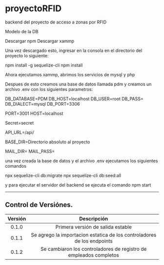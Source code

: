 # proyectoRFID
backend del proyecto de acceso a zonas por RFID

Modelo de la DB

Descargar npm
Descargar xammp

Una vez descargado esto, ingresar en la consola en el directorio del proyecto lo siguiente:

npm install -g sequelize-cli
npm install

Ahora ejecutamos xammp, abrimos los servicios de mysql y php

Despues de esto creamos una base de datos llamada pdm y creamos un archivo .env con los siguientes parametros:

DB_DATABASE=PDM
DB_HOST=localhost
DB_USER=root
DB_PASS=
DB_DIALECT=mysql
DB_PORT=3306

PORT=3001
HOST=localhost

Secret=secret

API_URL=/api/

BASE_DIR=Directorio absoluto al proyecto

MAIL_DIR=
MAIL_PASS=

una vez creada la base de datos y el archivo .env ejecutamos los siguientes comandos

npx sequelize-cli db:migrate
npx sequelize-cli db:seed:all

y para ejecutar el servidor del backend se ejecuta el comando
npm start

---
## Control de Versiónes.

| Versión | Descripción |
| :-----: | :---------: |
| 0.1.0   | Primera versión de salida estable |
| 0.1.1   | Se agrego la importacion estatica de los controladores de los endpoints |
| 0.1.2   | Se cambiaron los controladores de registro de empleados completos |
